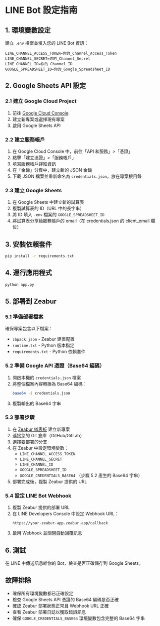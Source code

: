 # LINE Bot 設定指南

## 1. 環境變數設定

建立 `.env` 檔案並填入您的 LINE Bot 資訊：

```
LINE_CHANNEL_ACCESS_TOKEN=你的_Channel_Access_Token
LINE_CHANNEL_SECRET=你的_Channel_Secret
LINE_CHANNEL_ID=你的_Channel_ID
GOOGLE_SPREADSHEET_ID=你的_Google_Spreadsheet_ID
```

## 2. Google Sheets API 設定

### 2.1 建立 Google Cloud Project
1. 前往 [Google Cloud Console](https://console.cloud.google.com/)
2. 建立新專案或選擇現有專案
3. 啟用 Google Sheets API

### 2.2 建立服務帳戶
1. 在 Google Cloud Console 中，前往「API 和服務」>「憑證」
2. 點擊「建立憑證」>「服務帳戶」
3. 填寫服務帳戶詳細資訊
4. 在「金鑰」分頁中，建立新的 JSON 金鑰
5. 下載 JSON 檔案並重新命名為 `credentials.json`，放在專案根目錄

### 2.3 建立 Google Sheets
1. 在 Google Sheets 中建立新的試算表
2. 複製試算表的 ID（URL 中的長字串）
3. 將 ID 填入 `.env` 檔案的 `GOOGLE_SPREADSHEET_ID`
4. 將試算表分享給服務帳戶的 email（在 credentials.json 的 client_email 欄位）

## 3. 安裝依賴套件

```bash
pip install -r requirements.txt
```

## 4. 運行應用程式

```bash
python app.py
```

## 5. 部署到 Zeabur

### 5.1 準備部署檔案
確保專案包含以下檔案：
- `zbpack.json` - Zeabur 建置配置
- `runtime.txt` - Python 版本指定
- `requirements.txt` - Python 依賴套件

### 5.2 準備 Google API 憑證（Base64 編碼）
1. 開啟本機的 `credentials.json` 檔案
2. 將整個檔案內容轉換為 Base64 編碼：
   ```bash
   base64 -i credentials.json
   ```
3. 複製輸出的 Base64 字串

### 5.3 部署步驟
1. 在 [Zeabur 儀表板](https://dash.zeabur.com) 建立新專案
2. 連接您的 Git 倉庫（GitHub/GitLab）
3. 選擇要部署的分支
4. 在 Zeabur 中設定環境變數：
   - `LINE_CHANNEL_ACCESS_TOKEN`
   - `LINE_CHANNEL_SECRET`
   - `LINE_CHANNEL_ID`
   - `GOOGLE_SPREADSHEET_ID`
   - `GOOGLE_CREDENTIALS_BASE64` （步驟 5.2 產生的 Base64 字串）
5. 部署完成後，複製 Zeabur 提供的 URL

### 5.4 設定 LINE Bot Webhook
1. 複製 Zeabur 提供的部署 URL
2. 在 LINE Developers Console 中設定 Webhook URL：
   ```
   https://your-zeabur-app.zeabur.app/callback
   ```
3. 啟用 Webhook 並關閉自動回覆訊息

## 6. 測試

在 LINE 中傳送訊息給你的 Bot，檢查是否正確儲存到 Google Sheets。

## 故障排除

- 確保所有環境變數都已正確設定
- 檢查 Google Sheets API 憑證的 Base64 編碼是否正確
- 確認 Zeabur 部署狀態正常且 Webhook URL 正確
- 查看 Zeabur 部署日誌以獲取錯誤訊息
- 確保 `GOOGLE_CREDENTIALS_BASE64` 環境變數包含完整的 Base64 字串